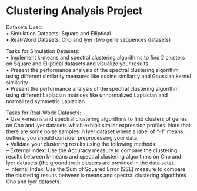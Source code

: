 # Clustering Analysis Project
Datasets Used:  
• Simulation Datasets: Square and Elliptical  
• Real-Word Datasets: Cho and Iyer (two gene sequences datasets)  


Tasks for Simulation Datasets:  
• Implement k-means and spectral clustering algorithms to find 2 clusters on Square and Elliptical datasets
and visualize your results  
• Present the performance analysis of the spectral clustering algorithm using different similarity measures like
cosine similarity and Gaussian kernel similarity  
• Present the performance analysis of the spectral clustering algorithm using different Laplacian matrices like
unnormalized Laplacian and normalized symmetric Laplacian  
  
Tasks for Real-World Datasets:  
• Use k-means and spectral clustering algorithms to find clusters of genes on Cho and Iyer datasets which
exhibit similar expression profiles. Note that there are some noise samples in Iyer dataset where a label of
“-1” means outliers, you should consider preprocessing your data.  
• Validate your clustering results using the following methods:  
– External Index: Use the Accuracy measure to compare the clustering results between k-means and
spectral clustering algorithms on Cho and Iyer datasets (the ground truth clusters are provided in the
data sets).  
– Internal Index: Use the Sum of Squared Error (SSE) measure to compare the clustering results between
k-means and spectral clustering algorithms Cho and Iyer datasets.  
